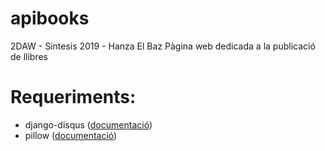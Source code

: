 # apibooks

2DAW - Sintesis 2019 - Hanza El Baz
Pàgina web dedicada a la publicació de llibres
# Requeriments:

 - django-disqus ([documentació](https://django-disqus.readthedocs.io/en/latest/))
 - pillow ([documentació](https://pillow.readthedocs.io/en/stable/))
